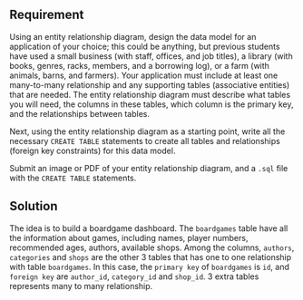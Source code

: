## Requirement
  Using an entity relationship diagram, design the data model for an application of your choice; this could be anything, but previous students have used a small business (with staff, offices, and job titles), a library (with books, genres, racks, members, and a borrowing log), or a farm (with animals, barns, and farmers). Your application must include at least one many-to-many relationship and any supporting tables (associative entities) that are needed. The entity relationship diagram must describe what tables you will need, the columns in these tables, which column is the primary key, and the relationships between tables.

  Next, using the entity relationship diagram as a starting point, write all the necessary `CREATE TABLE` statements to create all tables and relationships (foreign key constraints) for this data model.

  Submit an image or PDF of your entity relationship diagram, and a `.sql` file with the `CREATE TABLE` statements.

## Solution
  The idea is to build a boardgame dashboard. The `boardgames` table have all the information about games, including names, player numbers, recommended ages, authors, available shops. Among the columns, `authors`, `categories` and `shops` are the other 3 tables that has one to one relationship with table `boardgames`. In this case, the `primary key` of `boardgames` is `id`, and `foreign key` are `author_id`, `category_id` and `shop_id`. 3 extra tables represents many to many relationship.

  <!-- ![database diagram](https://github.com/zoeyzou/hyf-homework/blob/master/Database/week3/homework/boardgame_db.png "database diagram") -->

